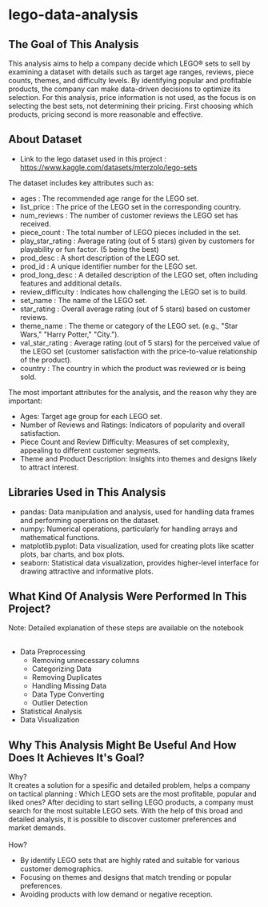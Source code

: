 # lego-data-analysis
## The Goal of This Analysis
This analysis aims to help a company decide which LEGO® sets to sell by examining a dataset with details such as target age ranges, reviews, piece counts, themes, and difficulty levels. By identifying popular and profitable products, the company can make data-driven decisions to optimize its selection. For this analysis, price information is not used, as the focus is on selecting the best sets, not determining their pricing. First choosing which products, pricing second is more reasonable and effective.



## About Dataset 
* Link to the lego dataset used in this project : https://www.kaggle.com/datasets/mterzolo/lego-sets
  
The dataset includes key attributes such as:  
* ages : The recommended age range for the LEGO set.  
* list_price : The price of the LEGO set in the corresponding country.  
* num_reviews	: The number of customer reviews the LEGO set has received. 
* piece_count : The total number of LEGO pieces included in the set.  
* play_star_rating : Average rating (out of 5 stars) given by customers for playability or fun factor.  (5 being the best)
* prod_desc : A short description of the LEGO set.    	
* prod_id	: A unique identifier number for the LEGO set.  
* prod_long_desc :  A detailed description of the LEGO set, often including features and additional details. 
* review_difficulty : Indicates how challenging the LEGO set is to build.  
* set_name : The name of the LEGO set.   	
* star_rating : Overall average rating (out of 5 stars) based on customer reviews.  	
* theme_name : The theme or category of the LEGO set. (e.g., "Star Wars," "Harry Potter," "City.").  
* val_star_rating : Average rating (out of 5 stars) for the perceived value of the LEGO set (customer satisfaction with the price-to-value relationship of the product).   
* country : The country in which the product was reviewed or is being sold.  


The most important attributes for the analysis, and the reason why they are important:
* Ages: Target age group for each LEGO set.
* Number of Reviews and Ratings: Indicators of popularity and overall satisfaction.
* Piece Count and Review Difficulty: Measures of set complexity, appealing to different customer segments.
* Theme and Product Description: Insights into themes and designs likely to attract interest.
 


## Libraries Used in This Analysis
* pandas: Data manipulation and analysis, used for handling data frames and performing operations on the dataset.
* numpy: Numerical operations, particularly for handling arrays and mathematical functions.
* matplotlib.pyplot: Data visualization, used for creating plots like scatter plots, bar charts, and box plots.
* seaborn: Statistical data visualization, provides higher-level interface for drawing attractive and informative plots.


## What Kind Of Analysis Were Performed In This Project?
Note: Detailed explanation of these steps are available on the notebook <br> <br>

* Data Preprocessing
  * Removing unnecessary columns
  * Categorizing Data
  * Removing Duplicates
  * Handling Missing Data
  * Data Type Converting
  * Outlier Detection
* Statistical Analysis
* Data Visualization




## Why This Analysis Might Be Useful And How Does It Achieves It's Goal? 
Why? <br>
It creates a solution for a spesific and detailed problem, helps a company on tactical planning : Which LEGO sets are the most profitable, popular and liked ones? 
After deciding to start selling LEGO products, a company must search for the most suitable LEGO sets. With the help of this broad and detailed analysis, it is possible to discover customer preferences and market demands. <br> <br>
How? <br>
* By identify LEGO sets that are highly rated and suitable for various customer demographics. 
* Focusing on themes and designs that match trending or popular preferences. 
* Avoiding products with low demand or negative reception. 

